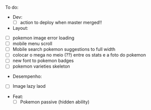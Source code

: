 To do:
- Dev:
   - [ ] action to deploy when master merged!!

 - Layout:
  - [ ] pokemon image error loading
  - [ ] mobile menu scroll
  - [ ] Mobile search pokemon suggestions to full width
  - [ ] colocar o mega no meio (??) entre os stats e a foto do pokemon
  - [ ] new font to pokemon badges
  - [ ] pokemon varieties skeleton

 - Desempenho:
  - [ ] Image lazy laod

 - Feat:
    - [ ] Pokemon passive (hidden ability)
